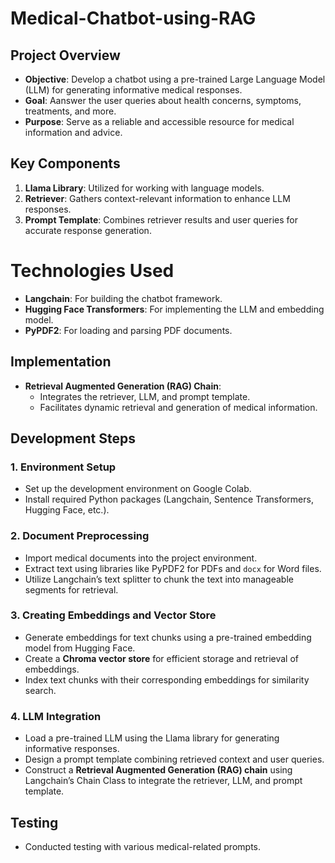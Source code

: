 # Medical-Chatbot-using-RAG

## Project Overview

- **Objective**: Develop a chatbot using a pre-trained Large Language Model (LLM) for generating informative medical responses.
- **Goal**: Aanswer the user queries about health concerns, symptoms, treatments, and more.
- **Purpose**: Serve as a reliable and accessible resource for medical information and advice.
  
## Key Components

1. **Llama Library**: Utilized for working with language models.
2. **Retriever**: Gathers context-relevant information to enhance LLM responses.
3. **Prompt Template**: Combines retriever results and user queries for accurate response generation.

# Technologies Used

- **Langchain**: For building the chatbot framework.
- **Hugging Face Transformers**: For implementing the LLM and embedding model.
- **PyPDF2**: For loading and parsing PDF documents.

## Implementation

- **Retrieval Augmented Generation (RAG) Chain**:
  - Integrates the retriever, LLM, and prompt template.
  - Facilitates dynamic retrieval and generation of medical information.
 
## Development Steps

### 1. Environment Setup
- Set up the development environment on Google Colab.
- Install required Python packages (Langchain, Sentence Transformers, Hugging Face, etc.).

### 2. Document Preprocessing
- Import medical documents into the project environment.
- Extract text using libraries like PyPDF2 for PDFs and `docx` for Word files.
- Utilize Langchain’s text splitter to chunk the text into manageable segments for retrieval.

### 3. Creating Embeddings and Vector Store
- Generate embeddings for text chunks using a pre-trained embedding model from Hugging Face.
- Create a **Chroma vector store** for efficient storage and retrieval of embeddings.
- Index text chunks with their corresponding embeddings for similarity search.

### 4. LLM Integration
- Load a pre-trained LLM using the Llama library for generating informative responses.
- Design a prompt template combining retrieved context and user queries.
- Construct a **Retrieval Augmented Generation (RAG) chain** using Langchain’s Chain Class to integrate the retriever, LLM, and prompt template.

## Testing
- Conducted testing with various medical-related prompts.

